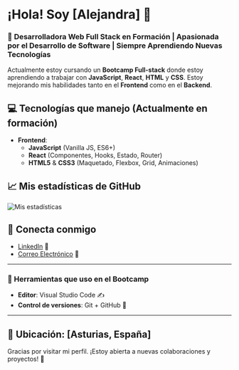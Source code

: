 # ¡Hola! Soy [Alejandra] 👋

### 🚀 **Desarrolladora Web Full Stack en Formación** | **Apasionada por el Desarrollo de Software** | **Siempre Aprendiendo Nuevas Tecnologías**

Actualmente estoy cursando un **Bootcamp Full-stack** donde estoy aprendiendo a trabajar con **JavaScript**, **React**, **HTML** y **CSS**. Estoy mejorando mis habilidades tanto en el **Frontend** como en el **Backend**.

## 💻 **Tecnologías que manejo** (Actualmente en formación)

- **Frontend**:
  - **JavaScript** (Vanilla JS, ES6+)
  - **React** (Componentes, Hooks, Estado, Router)
  - **HTML5** & **CSS3** (Maquetado, Flexbox, Grid, Animaciones)

## 📈 **Mis estadísticas de GitHub**

![Mis estadísticas](https://github-readme-stats.vercel.app/api?username=tu-usuario&show_icons=true&count_private=true&hide_title=true&theme=tokyonight)

## 📱 **Conecta conmigo**

- [LinkedIn](https://www.linkedin.com/in/alejandra-fern%C3%A1ndez-aa27b7269/) 💼
- [Correo Electrónico](alejandrafdez1699@gmail.com) 📧

---

### **🔧 Herramientas que uso en el Bootcamp**

- **Editor**: Visual Studio Code ✍️
- **Control de versiones**: Git + GitHub 🔀
---

## 📍 **Ubicación**: [Asturias, España]

Gracias por visitar mi perfil. ¡Estoy abierta a nuevas colaboraciones y proyectos! 🙌

